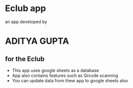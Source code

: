 # Eclub app
  an app developed by 
 # ADITYA GUPTA 
## for the Eclub
* This app uses google sheets as a database
* App also contains features such as Qrcode scanning
* You can update data from thew app to google sheets also
